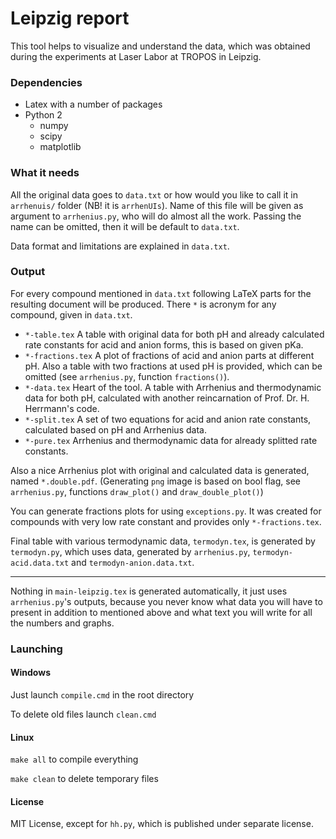 # Leipzig report

This tool helps to visualize and understand the data, which was obtained during the experiments at Laser Labor at TROPOS in Leipzig.

### Dependencies

* Latex with a number of packages
* Python 2
	- numpy
	- scipy
	- matplotlib

### What it needs

All the original data goes to `data.txt` or how would you like to call it in `arrhenuis/` folder (NB! it is `arrhenUIs`). Name of this file will be given as argument to `arrhenius.py`, who will do almost all the work. Passing the name can be omitted, then it will be default to `data.txt`.

Data format and limitations are explained in `data.txt`.

### Output

For every compound mentioned in `data.txt` following LaTeX parts for the resulting document will be produced. There `*` is acronym for any compound, given in `data.txt`.

* `*-table.tex` A table with original data for both pH and already calculated rate constants for acid and anion forms, this is based on given pKa.
* `*-fractions.tex` A plot of fractions of acid and anion parts at different pH. Also a table with two fractions at used pH is provided, which can be omitted (see `arrhenius.py`, function `fractions()`).
* `*-data.tex` Heart of the tool. A table with Arrhenius  and thermodynamic data for both pH, calculated with another reincarnation of Prof. Dr. H. Herrmann's code.
* `*-split.tex` A set of two equations for acid and anion rate constants, calculated based on pH and Arrhenius data.
* `*-pure.tex` Arrhenius and thermodynamic data for already splitted rate constants.

Also a nice Arrhenius plot with original and calculated data is generated, named `*.double.pdf`. (Generating `png` image is based on bool flag, see `arrhenius.py`, functions `draw_plot()` and `draw_double_plot()`)

You can generate fractions plots for using `exceptions.py`. It was created for compounds with very low rate constant and provides only `*-fractions.tex`.

Final table with various termodynamic data, `termodyn.tex`, is generated by `termodyn.py`, which uses data, generated by `arrhenius.py`, `termodyn-acid.data.txt` and `termodyn-anion.data.txt`.

----

Nothing in `main-leipzig.tex` is generated automatically, it just uses `arrhenius.py`'s outputs, because you never know what data you will have to present in addition to mentioned above and what text you will write for all the numbers and graphs.

### Launching

#### Windows

Just launch `compile.cmd` in the root directory

To delete old files launch `clean.cmd`

#### Linux

`make all` to compile everything

`make clean` to delete temporary files

#### License

MIT License, except for `hh.py`, which is published under separate license.

